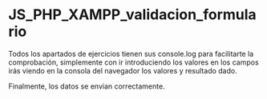 # JS_PHP_XAMPP_validacion_formulario

Todos los apartados de ejercicios tienen sus console.log para facilitarte la comprobación, 
simplemente con ir introduciendo los valores en los campos irás viendo en la consola del navegador
los valores y resultado dado.

Finalmente, los datos se envian correctamente.
